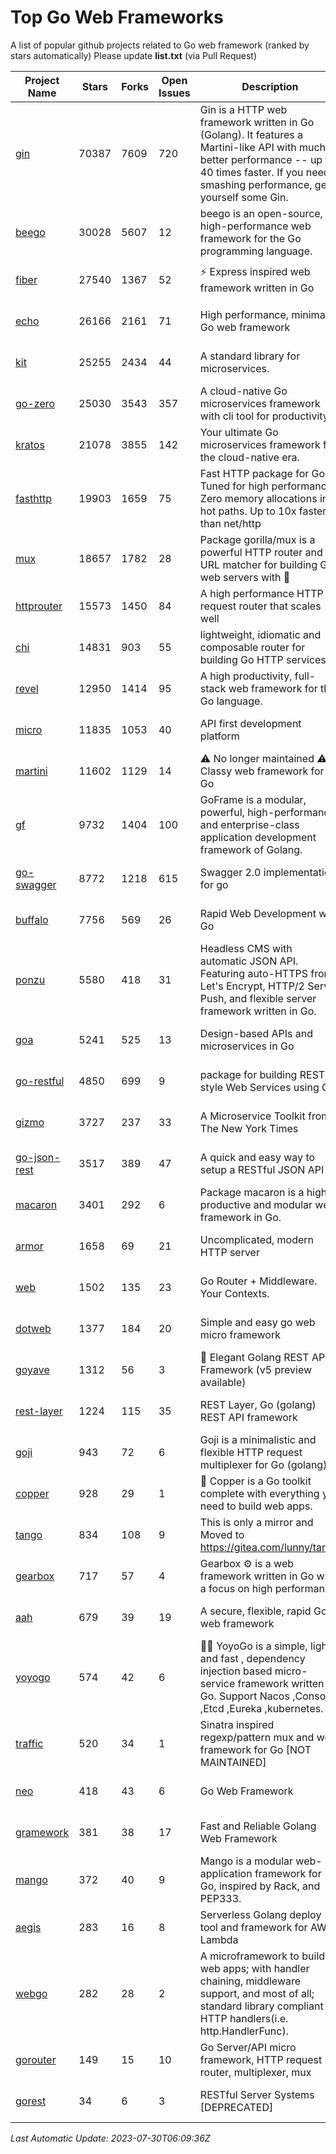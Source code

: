 # Top Go Web Frameworks
A list of popular github projects related to Go web framework (ranked by stars automatically)
Please update **list.txt** (via Pull Request)

| Project Name | Stars | Forks | Open Issues | Description | Last Commit |
| ------------ | ----- | ----- | ----------- | ----------- | ----------- |
| [gin](https://github.com/gin-gonic/gin) | 70387 | 7609 | 720 | Gin is a HTTP web framework written in Go (Golang). It features a Martini-like API with much better performance -- up to 40 times faster. If you need smashing performance, get yourself some Gin. | 2023-06-05 01:52:39 |
| [beego](https://github.com/beego/beego) | 30028 | 5607 | 12 | beego is an open-source, high-performance web framework for the Go programming language. | 2023-07-14 07:00:02 |
| [fiber](https://github.com/gofiber/fiber) | 27540 | 1367 | 52 | ⚡️ Express inspired web framework written in Go | 2023-07-26 11:27:45 |
| [echo](https://github.com/labstack/echo) | 26166 | 2161 | 71 | High performance, minimalist Go web framework | 2023-07-22 20:47:35 |
| [kit](https://github.com/go-kit/kit) | 25255 | 2434 | 44 | A standard library for microservices. | 2023-05-29 21:23:33 |
| [go-zero](https://github.com/zeromicro/go-zero) | 25030 | 3543 | 357 | A cloud-native Go microservices framework with cli tool for productivity. | 2023-07-29 14:34:16 |
| [kratos](https://github.com/go-kratos/kratos) | 21078 | 3855 | 142 | Your ultimate Go microservices framework for the cloud-native era. | 2023-07-28 11:49:59 |
| [fasthttp](https://github.com/valyala/fasthttp) | 19903 | 1659 | 75 | Fast HTTP package for Go. Tuned for high performance. Zero memory allocations in hot paths. Up to 10x faster than net/http | 2023-07-21 07:55:22 |
| [mux](https://github.com/gorilla/mux) | 18657 | 1782 | 28 | Package gorilla/mux is a powerful HTTP router and URL matcher for building Go web servers with 🦍 | 2023-07-25 17:19:44 |
| [httprouter](https://github.com/julienschmidt/httprouter) | 15573 | 1450 | 84 | A high performance HTTP request router that scales well | 2022-06-03 15:51:59 |
| [chi](https://github.com/go-chi/chi) | 14831 | 903 | 55 | lightweight, idiomatic and composable router for building Go HTTP services | 2023-07-13 16:01:44 |
| [revel](https://github.com/revel/revel) | 12950 | 1414 | 95 | A high productivity, full-stack web framework for the Go language. | 2022-04-12 20:53:30 |
| [micro](https://github.com/micro/micro) | 11835 | 1053 | 40 | API first development platform | 2023-07-28 18:28:23 |
| [martini](https://github.com/go-martini/martini) | 11602 | 1129 | 14 | ⚠️ No longer maintained ⚠️  Classy web framework for Go | 2017-01-21 21:58:54 |
| [gf](https://github.com/gogf/gf) | 9732 | 1404 | 100 | GoFrame is a modular, powerful, high-performance and enterprise-class application development framework of Golang.  | 2023-07-26 13:27:58 |
| [go-swagger](https://github.com/go-swagger/go-swagger) | 8772 | 1218 | 615 | Swagger 2.0 implementation for go | 2023-07-24 18:20:14 |
| [buffalo](https://github.com/gobuffalo/buffalo) | 7756 | 569 | 26 | Rapid Web Development w/ Go | 2023-01-26 15:34:17 |
| [ponzu](https://github.com/ponzu-cms/ponzu) | 5580 | 418 | 31 | Headless CMS with automatic JSON API. Featuring auto-HTTPS from Let's Encrypt, HTTP/2 Server Push, and flexible server framework written in Go. | 2020-01-02 00:14:32 |
| [goa](https://github.com/goadesign/goa) | 5241 | 525 | 13 | Design-based APIs and microservices in Go | 2023-07-24 15:14:37 |
| [go-restful](https://github.com/emicklei/go-restful) | 4850 | 699 | 9 | package for building REST-style Web Services using Go | 2023-06-17 18:52:18 |
| [gizmo](https://github.com/nytimes/gizmo) | 3727 | 237 | 33 | A Microservice Toolkit from The New York Times | 2021-04-30 15:27:05 |
| [go-json-rest](https://github.com/ant0ine/go-json-rest) | 3517 | 389 | 47 | A quick and easy way to setup a RESTful JSON API | 2017-09-13 04:12:08 |
| [macaron](https://github.com/go-macaron/macaron) | 3401 | 292 | 6 | Package macaron is a high productive and modular web framework in Go. | 2023-07-10 01:15:06 |
| [armor](https://github.com/labstack/armor) | 1658 | 69 | 21 | Uncomplicated, modern HTTP server | 2019-08-03 18:10:09 |
| [web](https://github.com/gocraft/web) | 1502 | 135 | 23 | Go Router + Middleware. Your Contexts. | 2019-02-07 15:06:52 |
| [dotweb](https://github.com/devfeel/dotweb) | 1377 | 184 | 20 | Simple and easy go web micro framework | 2023-04-15 08:06:03 |
| [goyave](https://github.com/go-goyave/goyave) | 1312 | 56 | 3 | 🍐 Elegant Golang REST API Framework (v5 preview available) | 2023-06-09 14:22:05 |
| [rest-layer](https://github.com/rs/rest-layer) | 1224 | 115 | 35 | REST Layer, Go (golang) REST API framework | 2021-09-30 23:58:01 |
| [goji](https://github.com/goji/goji) | 943 | 72 | 6 | Goji is a minimalistic and flexible HTTP request multiplexer for Go (golang) | 2019-01-26 23:58:29 |
| [copper](https://github.com/gocopper/copper) | 928 | 29 | 1 | 🚀‏‏‎    ‎‏‏‎‏‏‎‎‎‎‎‎Copper is a Go toolkit complete with everything you need to build web apps. | 2023-07-28 15:45:31 |
| [tango](https://github.com/lunny/tango) | 834 | 108 | 9 | This is only a mirror and Moved to https://gitea.com/lunny/tango | 2019-05-17 03:31:10 |
| [gearbox](https://github.com/gogearbox/gearbox) | 717 | 57 | 4 | Gearbox :gear: is a web framework written in Go with a focus on high performance | 2022-09-21 00:20:37 |
| [aah](https://github.com/go-aah/aah) | 679 | 39 | 19 | A secure, flexible, rapid Go web framework | 2020-09-02 02:31:20 |
| [yoyogo](https://github.com/yoyofx/yoyogo) | 574 | 42 | 6 | 🦄🌈 YoyoGo is a simple, light and fast , dependency injection based micro-service framework written in Go. Support Nacos ,Consoul ,Etcd ,Eureka ,kubernetes. | 2023-05-06 03:13:09 |
| [traffic](https://github.com/gravityblast/traffic) | 520 | 34 | 1 | Sinatra inspired regexp/pattern mux and web framework for Go [NOT MAINTAINED] | 2015-11-26 21:31:07 |
| [neo](https://github.com/ivpusic/neo) | 418 | 43 | 6 | Go Web Framework | 2017-08-14 23:54:31 |
| [gramework](https://github.com/gramework/gramework) | 381 | 38 | 17 | Fast and Reliable Golang Web Framework | 2023-01-24 23:49:42 |
| [mango](https://github.com/paulbellamy/mango) | 372 | 40 | 9 | Mango is a modular web-application framework for Go, inspired by Rack, and PEP333. | 2017-10-17 08:18:43 |
| [aegis](https://github.com/tmaiaroto/aegis) | 283 | 16 | 8 | Serverless Golang deploy tool and framework for AWS Lambda | 2019-07-28 17:59:41 |
| [webgo](https://github.com/bnkamalesh/webgo) | 282 | 28 | 2 | A microframework to build web apps; with handler chaining, middleware support, and most of all; standard library compliant HTTP handlers(i.e. http.HandlerFunc). | 2023-03-08 16:03:21 |
| [gorouter](https://github.com/vardius/gorouter) | 149 | 15 | 10 | Go Server/API micro framework, HTTP request router, multiplexer, mux | 2022-10-28 23:16:55 |
| [gorest](https://github.com/tideland/gorest) | 34 | 6 | 3 | RESTful Server Systems [DEPRECATED] | 2017-11-10 13:00:37 |

*Last Automatic Update: 2023-07-30T06:09:36Z*